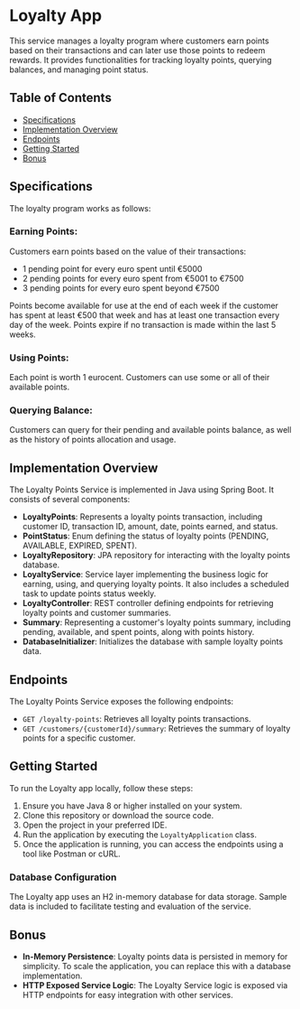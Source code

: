 # Loyalty App

This service manages a loyalty program where customers earn points based on their transactions and can later use those points to redeem rewards. It provides functionalities for tracking loyalty points, querying balances, and managing point status.

## Table of Contents

- [Specifications](#specifications)
- [Implementation Overview](#implementation-overview)
- [Endpoints](#endpoints)
- [Getting Started](#getting-started)
- [Bonus](#bonus)

## Specifications

The loyalty program works as follows:

### Earning Points:

Customers earn points based on the value of their transactions:
- 1 pending point for every euro spent until €5000
- 2 pending points for every euro spent from €5001 to €7500
- 3 pending points for every euro spent beyond €7500

Points become available for use at the end of each week if the customer has spent at least €500 that week and has at least one transaction every day of the week. Points expire if no transaction is made within the last 5 weeks.

### Using Points:

Each point is worth 1 eurocent. Customers can use some or all of their available points.

### Querying Balance:

Customers can query for their pending and available points balance, as well as the history of points allocation and usage.

## Implementation Overview

The Loyalty Points Service is implemented in Java using Spring Boot. It consists of several components:

- **LoyaltyPoints**: Represents a loyalty points transaction, including customer ID, transaction ID, amount, date, points earned, and status.
- **PointStatus**: Enum defining the status of loyalty points (PENDING, AVAILABLE, EXPIRED, SPENT).
- **LoyaltyRepository**: JPA repository for interacting with the loyalty points database.
- **LoyaltyService**: Service layer implementing the business logic for earning, using, and querying loyalty points. It also includes a scheduled task to update points status weekly.
- **LoyaltyController**: REST controller defining endpoints for retrieving loyalty points and customer summaries.
- **Summary**: Representing a customer's loyalty points summary, including pending, available, and spent points, along with points history.
- **DatabaseInitializer**: Initializes the database with sample loyalty points data.

## Endpoints

The Loyalty Points Service exposes the following endpoints:

- `GET /loyalty-points`: Retrieves all loyalty points transactions.
- `GET /customers/{customerId}/summary`: Retrieves the summary of loyalty points for a specific customer.

## Getting Started

To run the Loyalty app locally, follow these steps:

1. Ensure you have Java 8 or higher installed on your system.
2. Clone this repository or download the source code.
3. Open the project in your preferred IDE.
4. Run the application by executing the `LoyaltyApplication` class.
5. Once the application is running, you can access the endpoints using a tool like Postman or cURL.

### Database Configuration

The Loyalty app uses an H2 in-memory database for data storage. Sample data is included to facilitate testing and evaluation of the service.

## Bonus

- **In-Memory Persistence**: Loyalty points data is persisted in memory for simplicity. To scale the application, you can replace this with a database implementation.
- **HTTP Exposed Service Logic**: The Loyalty Service logic is exposed via HTTP endpoints for easy integration with other services.

